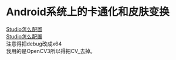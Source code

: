 # Android系统上的卡通化和皮肤变换

[Studio怎么配置](https://zhuanlan.zhihu.com/p/32726365)  
[Studio怎么配置](https://blog.csdn.net/u013768044/article/details/50700488)  
注意得把debug改成x64  
我用的是OpenCV3所以得把CV_去掉。